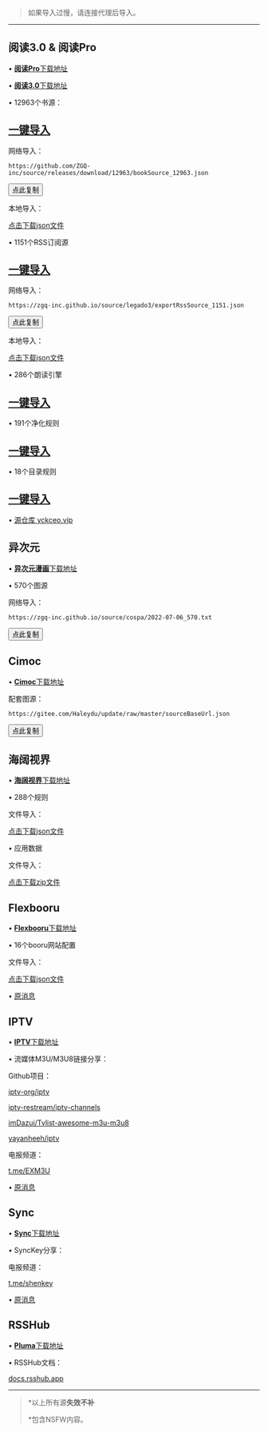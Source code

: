 > 如果导入过慢，请连接代理后导入。

***

## 阅读3.0 & 阅读Pro

• [**阅读Pro**下载地址](http://a.ruansky.com/up/496273)

• [**阅读3.0**下载地址](https://www.ghxi.com/newread.html)

• 12963个书源：

<h2><a href="yuedu://booksource/importonline?src=https://github.com/ZGQ-inc/source/releases/download/13213/bookSource_13213.json">一键导入</a></h2>

网络导入：

```
https://github.com/ZGQ-inc/source/releases/download/12963/bookSource_12963.json
```

<button class="button" data-clipboard-text="https://github.com/ZGQ-inc/source/releases/download/12963/bookSource_12963.json" onclick="showToast();">点此复制</button>

本地导入：

[点击下载json文件](https://github.com/ZGQ-inc/source/releases/download/12963/bookSource_12963.json)

• 1151个RSS订阅源

<h2><a href="yuedu://rsssource/importonline?src=https://zgq-inc.github.io/source/legado3/exportRssSource_1217.json">一键导入</a></h2>

网络导入：

```
https://zgq-inc.github.io/source/legado3/exportRssSource_1151.json
```

<button class="button" data-clipboard-text="https://zgq-inc.github.io/source/legado3/exportRssSource_1151.json" onclick="showToast();">点此复制</button>

本地导入：

[点击下载json文件](https://zgq-inc.github.io/source/legado3/exportRssSource_1049.json)

• 286个朗读引擎

<h2><a href="yuedu://httpTTS/importonline?src=https://zgq-inc.github.io/source/legado3/httpTTS_286.json">一键导入</a></h2>

• 191个净化规则

<h2><a href="yuedu://replaceRule/importonline?src=https://zgq-inc.github.io/source/legado3/replaceRule_191.json">一键导入</a></h2>

• 18个目录规则

<h2><a href="yuedu://txtTocRule/importonline?src=https://zgq-inc.github.io/source/legado3/txtTocRule_20.json">一键导入</a></h2>

• [源仓库 yckceo.vip](https://yckceo.vip/)

## 异次元

• [**异次元漫画**下载地址](https://www.ghxi.com/ycymh.html)

• 570个图源

网络导入：

```
https://zgq-inc.github.io/source/cospa/2022-07-06_570.txt
```

<button class="button" data-clipboard-text="https://zgq-inc.github.io/source/cospa/2022-07-06_570.txt" onclick="showToast();">点此复制</button>

## Cimoc

• [**Cimoc**下载地址](https://github.com/Haleydu/Cimoc)

配套图源：

```
https://gitee.com/Haleydu/update/raw/master/sourceBaseUrl.json
```

<button class="button" data-clipboard-text="https://gitee.com/Haleydu/update/raw/master/sourceBaseUrl.json" onclick="showToast();">点此复制</button>

## 海阔视界

• [**海阔视界**下载地址](https://www.ghxi.com/andhksj.html)

• 288个规则

文件导入：

[点击下载json文件](https://github.com/ZGQ-inc/source/releases/download/288/share-home-rules_288.json)

• 应用数据

文件导入：

[点击下载zip文件](https://github.com/ZGQ-inc/source/releases/download/288/hiker_data.zip)

## Flexbooru

• [**Flexbooru**下载地址](http://a.ruansky.com/up/1045075)

• 16个booru网站配置

文件导入：

[点击下载json文件](https://github.com/ZGQ-inc/source/releases/download/16/boorus_16.json)

• [原消息](https://t.me/ZGQincLiqun/1431)

## IPTV

• [**IPTV**下载地址](http://a.ruansky.com/up/421994)

• 流媒体M3U/M3U8链接分享：

Github项目：

[iptv-org/iptv](https://github.com/iptv-org/iptv)

[iptv-restream/iptv-channels](https://github.com/iptv-restream/iptv-channels)

[imDazui/Tvlist-awesome-m3u-m3u8](https://github.com/imDazui/Tvlist-awesome-m3u-m3u8)

[yayanheeh/iptv](https://github.com/yayanheeh/iptv)

电报频道：

[t.me/EXM3U](https://t.me/EXM3U)

• [原消息](https://t.me/ZGQincLiqun/1240)

## Sync

• [**Sync**下载地址](http://a.ruansky.com/up/213373)

• SyncKey分享：

电报频道：

[t.me/shenkey](https://t.me/shenkey)

• [原消息](https://t.me/ZGQincLiqun/1239)

## RSSHub

• [**Pluma**下载地址](http://a.ruansky.com/up/261336/)

• RSSHub文档：

[docs.rsshub.app](https://docs.rsshub.app/)

***

> *以上所有源**失效不补**
> 
> *包含NSFW内容。
